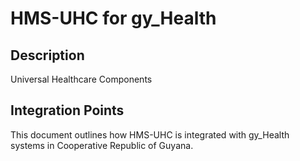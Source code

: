 # HMS-UHC for gy_Health

## Description

Universal Healthcare Components

## Integration Points

This document outlines how HMS-UHC is integrated with gy_Health systems in Cooperative Republic of Guyana.
